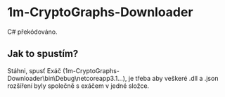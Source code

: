 # 1m-CryptoGraphs-Downloader
 C# překódováno.

 ## Jak to spustím?

 Stáhni, spusť Exáč (1m-CryptoGraphs-Downloader\bin\Debug\netcoreapp3.1\...), je třeba aby veškeré .dll a .json rozšíření byly společně s exáčem v jedné složce. 
